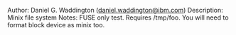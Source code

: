 Author: Daniel G. Waddington (daniel.waddington@ibm.com)
Description: Minix file system
Notes: FUSE only test. Requires /tmp/foo.  You will need to format block device as minix too.





